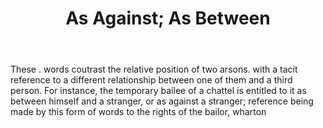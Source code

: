 ---
title: As Against; As Between
letter: A
permalink: "/definitions/as-against-as-between.html"
body: These . words coutrast the relative position of two arsons. with a tacit reference
  to a different relationship between one of them and a third person. For instance,
  the temporary bailee of a chattel is entitled to it as between himself and a stranger,
  or as against a stranger; reference being made by this form of words to the rights
  of the bailor, wharton
published_at: '2018-07-07'
source: Black's Law Dictionary
layout: post
---